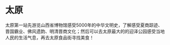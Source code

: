 # 太原

太原第一站先游览山西省博物馆感受5000年的中华文明史，了解感受夏商踪迹、晋国霸业、佛风遗韵、明清晋商文化；然后可以去太原最大的的迎泽公园感受当地人民的生活气息，再去太原食品街寻找美食！
